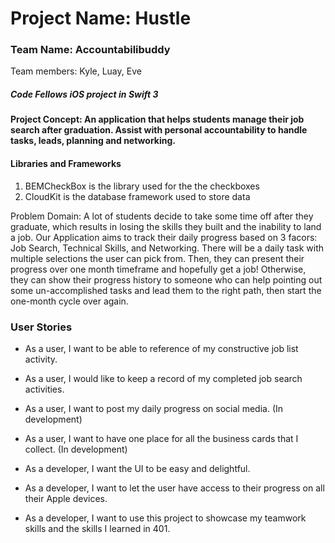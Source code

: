 # Project Name: Hustle
### Team Name: Accountabilibuddy
Team members: Kyle, Luay, Eve

##### Code Fellows iOS project in Swift 3

#### Project Concept: An application that helps students manage their job search after graduation. Assist with personal accountability to handle tasks, leads, planning and networking.

#### Libraries and Frameworks
1) BEMCheckBox is the library used for the the checkboxes
2) CloudKit is the database framework used to store data

Problem Domain: A lot of students decide to take some time off after they graduate, which results in losing the skills they built and the inability to land a job. Our Application aims to track their daily progress based on 3 facors: Job Search, Technical Skills, and Networking. There will be a daily task with multiple selections the user can pick from. Then, they can present their progress over one month timeframe and hopefully get a job! Otherwise, they can show their progress history to someone who can help pointing out some un-accomplished tasks and lead them to the right path, then start the one-month cycle over again.


### User Stories
- As a user, I want to be able to reference of my constructive job list activity.
- As a user, I would like to keep a record of my completed job search activities.
- As a user, I want to post my daily progress on social media. (In development)
- As a user, I want to have one place for all the business cards that I collect. (In development)

- As a developer, I want the UI to be easy and delightful.
- As a developer, I want to let the user have access to their progress on all their Apple devices.
- As a developer, I want to use this project to showcase my teamwork skills and the skills I learned in 401.
